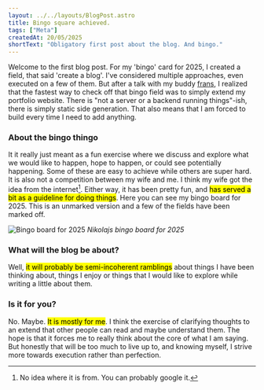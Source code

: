 ```yaml
---
layout: ../../layouts/BlogPost.astro
title: Bingo square achieved.
tags: ["Meta"]
createdAt: 20/05/2025
shortText: "Obligatory first post about the blog. And bingo."
---
```


Welcome to the first blog post. For my 'bingo' card for 2025, I created a field, that said 'create a blog'. I've considered multiple approaches, even executed on a few of them. But after a talk with my buddy [frans](https://frans.today), I realized that the fastest way to check off that bingo field was to simply extend my portfolio website.
There is "not a server or a backend running things"-ish, there is simply static side generation. That also means that I am forced to build every time I need to add anything.

### About the bingo thingo
It it really just meant as a fun exercise where we discuss and explore what we would like to happen, hope to happen, or could see potentially happening. Some of these are easy to achieve while others are super hard. It is also not a competition between my wife and me. I think my wife got the idea from the internet[^1]. Either way, it has been pretty fun, and <mark>has served a bit as a guideline for doing things</mark>.
Here you can see my bingo board for 2025. This is an unmarked version and a few of the fields have been marked off.

![Bingo board for 2025](https://res.cloudinary.com/dlb3lkuge/image/upload/v1748426921/bingo_card_nvnlcx.jpg)
*Nikolajs bingo board for 2025*

### What will the blog be about?
Well, <mark>it will probably be semi-incoherent ramblings</mark> about things I have been thinking about, things I enjoy or things that I would like to explore while writing a little about them.

### Is it for you?
No. Maybe. <mark>It is mostly for me</mark>. I think the exercise of clarifying thoughts to an extend that other people can read and maybe understand them. The hope is that it forces me to really think about the core of what I am saying. But honestly that will be too much to live up to, and knowing myself, I strive more towards execution rather than perfection.


[^1]: No idea where it is from. You can probably google it.